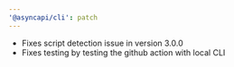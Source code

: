 ```yaml
---
'@asyncapi/cli': patch
---
```


- Fixes script detection issue in version 3.0.0
- Fixes testing by testing the github action with local CLI
